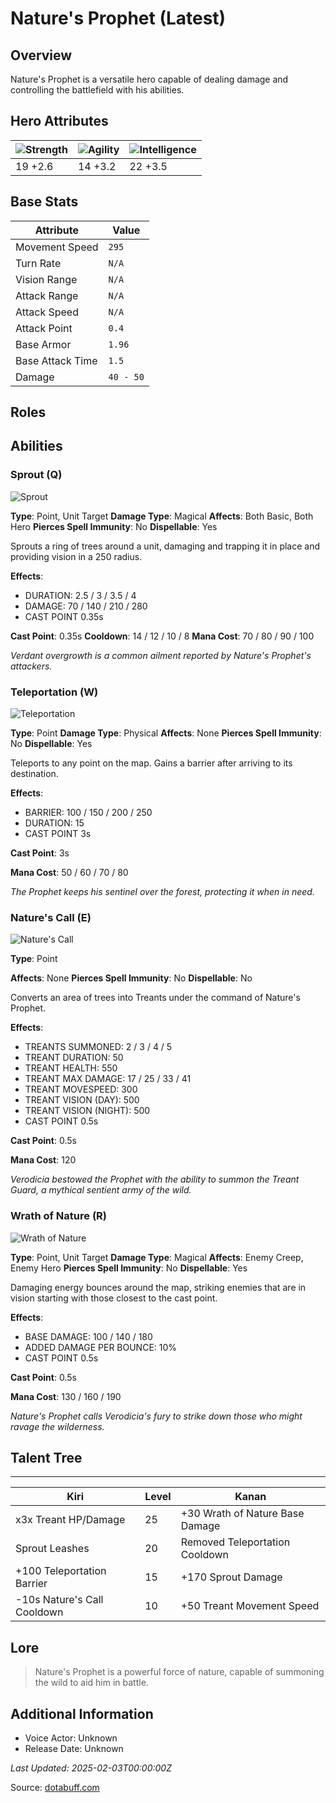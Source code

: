 # Nature's Prophet (Latest)

## Overview
Nature's Prophet is a versatile hero capable of dealing damage and controlling the battlefield with his abilities.

## Hero Attributes
| ![Strength](https://www.dotabuff.com/assets/hero_str-c4c83daf6344eee5758e6634a6535394cdcf03a9a8292076260cbe42b76d1b4c.png) | ![Agility](https://www.dotabuff.com/assets/hero_agi-f7c48b4a53d1a3f879d97d7afce7326b01d4a1a053fec8ea922ac6bbbe7947d7.png) | ![Intelligence](https://www.dotabuff.com/assets/hero_int-b590a71ef3df24fd995abacac069e7dbf3ee126cc67d6969bb3bea8034124232.png) |
|------------------------|------------------------|----------------------------|
| 19 +2.6             | 14 +3.2              | 22 +3.5            |

## Base Stats
| Attribute | Value |
|-----------|-------|
| Movement Speed | `295` |
| Turn Rate | `N/A` |
| Vision Range | `N/A` |
| Attack Range | `N/A` |
| Attack Speed | `N/A` |
| Attack Point | `0.4` |
| Base Armor | `1.96` |
| Base Attack Time | `1.5` |
| Damage | `40 - 50` |

## Roles


## Abilities
### Sprout (Q)
![Sprout](https://www.dotabuff.com/assets/skills/natures-prophet-sprout-5245-75691a828137604ba93d9b7438aa576b0c3a4ba6a4e3ea49d9a54437de2316a9.jpg)

**Type**: Point, Unit Target
**Damage Type**: Magical
**Affects**: Both Basic, Both Hero
**Pierces Spell Immunity**: No
**Dispellable**: Yes

Sprouts a ring of trees around a unit, damaging and trapping it in place and providing vision in a 250 radius.

**Effects**:
- DURATION: 2.5 / 3 / 3.5 / 4
- DAMAGE: 70 / 140 / 210 / 280
- CAST POINT 0.35s

**Cast Point**: 0.35s
**Cooldown**: 14 / 12 / 10 / 8
**Mana Cost**: 70 / 80 / 90 / 100

*Verdant overgrowth is a common ailment reported by Nature's Prophet's attackers.*

### Teleportation (W)
![Teleportation](https://www.dotabuff.com/assets/skills/natures-prophet-teleportation-5246-ed64118dbd7edd44ec04b3c54c4dbf7a9b36f913886e74115f0317dfcc0492b7.jpg)

**Type**: Point
**Damage Type**: Physical
**Affects**: None
**Pierces Spell Immunity**: No
**Dispellable**: Yes

Teleports to any point on the map. Gains a barrier after arriving to its destination.

**Effects**:
- BARRIER: 100 / 150 / 200 / 250
- DURATION: 15
- CAST POINT 3s

**Cast Point**: 3s

**Mana Cost**: 50 / 60 / 70 / 80

*The Prophet keeps his sentinel over the forest, protecting it when in need.*

### Nature's Call (E)
![Nature's Call](https://www.dotabuff.com/assets/skills/natures-prophet-natures-call-5247-7a79d03b0ec65a51e185449921d68b74c1d17b08301452507c29b7a6f241f597.jpg)

**Type**: Point

**Affects**: None
**Pierces Spell Immunity**: No
**Dispellable**: No

Converts an area of trees into Treants under the command of Nature's Prophet.

**Effects**:
- TREANTS SUMMONED: 2 / 3 / 4 / 5
- TREANT DURATION: 50
- TREANT HEALTH: 550
- TREANT MAX DAMAGE: 17 / 25 / 33 / 41
- TREANT MOVESPEED: 300
- TREANT VISION (DAY): 500
- TREANT VISION (NIGHT): 500
- CAST POINT 0.5s

**Cast Point**: 0.5s

**Mana Cost**: 120

*Verodicia bestowed the Prophet with the ability to summon the Treant Guard, a mythical sentient army of the wild.*

### Wrath of Nature (R)
![Wrath of Nature](https://www.dotabuff.com/assets/skills/natures-prophet-wrath-of-nature-5248-9f276a46723bc45e8133f4f942a2d0cf344d26cf2877ccfa17078a013235b4eb.jpg)

**Type**: Point, Unit Target
**Damage Type**: Magical
**Affects**: Enemy Creep, Enemy Hero
**Pierces Spell Immunity**: No
**Dispellable**: Yes

Damaging energy bounces around the map, striking enemies that are in vision starting with those closest to the cast point.

**Effects**:
- BASE DAMAGE: 100 / 140 / 180
- ADDED DAMAGE PER BOUNCE: 10%
- CAST POINT 0.5s

**Cast Point**: 0.5s

**Mana Cost**: 130 / 160 / 190

*Nature's Prophet calls Verodicia's fury to strike down those who might ravage the wilderness.*


## Talent Tree
------------
Kiri | Level | Kanan
------|--------|-------
x3x Treant HP/Damage | 25 | +30 Wrath of Nature Base Damage
Sprout Leashes | 20 | Removed Teleportation Cooldown
+100 Teleportation Barrier | 15 | +170 Sprout Damage
-10s Nature's Call Cooldown | 10 | +50 Treant Movement Speed

## Lore
> Nature's Prophet is a powerful force of nature, capable of summoning the wild to aid him in battle.

## Additional Information
- Voice Actor: Unknown
- Release Date: Unknown

_Last Updated: 2025-02-03T00:00:00Z_

Source: [dotabuff.com](https://www.dotabuff.com/heroes/natures-prophet/abilities)
